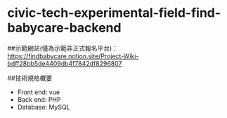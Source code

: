 # civic-tech-experimental-field-find-babycare-backend

##示範網站(僅為示範非正式報名平台)：
https://findbabycare.notion.site/Project-Wiki-bdff28bb5de4409db4f7842df8296807

##技術規格概要
	
- Front end: vue
- Back end: PHP
- Database: MySQL